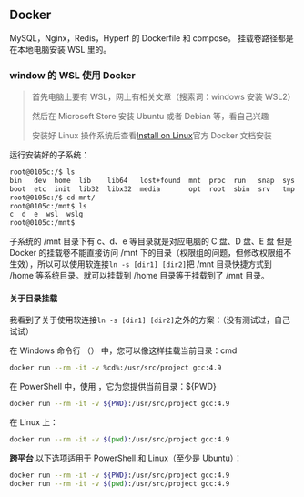 ## Docker

MySQL，Nginx，Redis，Hyperf 的 Dockerfile 和 compose。
挂载卷路径都是在本地电脑安装 WSL 里的。

### window 的 WSL 使用 Docker

> 首先电脑上要有 WSL，网上有相关文章（搜索词：windows 安装 WSL2）
>
> 然后在 Microsoft Store 安装 Ubuntu 或者 Debian 等，看自己兴趣
>
> 安装好 Linux 操作系统后查看[Install on Linux](https://docs.docker.com/desktop/install/linux-install/)官方 Docker 文档安装

运行安装好的子系统：

```bash
root@0105c:/$ ls
bin   dev  home  lib    lib64   lost+found  mnt  proc  run   snap  sys  usr
boot  etc  init  lib32  libx32  media       opt  root  sbin  srv   tmp  var
root@0105c:/$ cd mnt/
root@0105c:/mnt$ ls
c  d  e  wsl  wslg
root@0105c:/mnt$
```

子系统的 /mnt 目录下有 c、d、e 等目录就是对应电脑的 C 盘、D 盘、E 盘
但是 Docker 的挂载卷不能直接访问 /mnt 下的目录（权限组的问题，但修改权限组不生效），所以可以使用软连接`ln -s [dir1] [dir2]`把 /mnt 目录快捷方式到 /home 等系统目录。就可以挂载到 /home 目录等于挂载到了 /mnt 目录。

#### 关于目录挂载

我看到了关于使用软连接`ln -s [dir1] [dir2]`之外的方案：（没有测试过，自己试试）

在 Windows 命令行 （） 中，您可以像这样挂载当前目录：cmd

```bash
docker run --rm -it -v %cd%:/usr/src/project gcc:4.9
```

在 PowerShell 中，使用 ，它为您提供当前目录：${PWD}

```bash
docker run --rm -it -v ${PWD}:/usr/src/project gcc:4.9
```

在 Linux 上：

```bash
docker run --rm -it -v $(pwd):/usr/src/project gcc:4.9
```

**跨平台**
以下选项适用于 PowerShell 和 Linux（至少是 Ubuntu）：

```bash
docker run --rm -it -v ${PWD}:/usr/src/project gcc:4.9
docker run --rm -it -v $(pwd):/usr/src/project gcc:4.9
```
